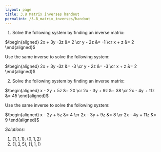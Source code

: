 ```yaml
---
layout: page
title: 3.8 Matrix inverses handout
permalink: /3.8_matrix_inverses/handout
---
```



1) Solve the following system by finding an inverse matrix:

$\begin{aligned}
    2x + 3y -3z &= 2 \cr
    y - 2z &= -1 \cr
    x + z &= 2
\end{aligned}$

Use the same inverse to solve the following system:

$\begin{aligned}
    2x + 3y -3z &= -3 \cr
    y - 2z &= -3 \cr
    x + z &= 2
\end{aligned}$

2) Solve the following system by finding an inverse matrix:

$\begin{aligned}
    x - 2y + 5z &= 20 \cr
    2x - 3y + 9z &= 38 \cr
    2x - 4y + 11z &= 45
\end{aligned}$

Use the same inverse to solve the following system:

$\begin{aligned}
    x - 2y + 5z &= 4 \cr
    2x - 3y + 9z &= 8 \cr
    2x - 4y + 11z &= 9
\end{aligned}$


_Solutions:_   
1) $(1, 1, 1)$, $(0, 1, 2)$  
2) $(1, 3, 5)$, $(1, 1, 1)$


